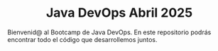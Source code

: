 <h1 style="text-align:center;">
    <img src="https://learning.skillnest.com/wp-content/uploads/2023/11/LOGO-CORREO_x.png" alt="" style="max-width:100px;"></a> <br> Java DevOps Abril 2025
</h1>
<p>
    Bienvenid@ al Bootcamp de Java DevOps. En este repositorio podrás encontrar todo el código que desarrollemos juntos.
</p>